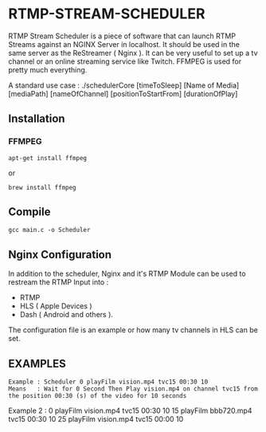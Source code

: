 # RTMP-STREAM-SCHEDULER #

RTMP Stream Scheduler is a piece of software that can launch RTMP Streams against an NGINX Server in localhost. It should be used in the same server as the ReStreamer ( Nginx ). It can be very useful to set up a tv channel or an online streaming service like Twitch. FFMPEG is used for pretty much everything.
	
A standard use case : ./schedulerCore [timeToSleep] [Name of Media] [mediaPath] [nameOfChannel] [positionToStartFrom] [durationOfPlay]

## Installation 

### FFMPEG ###
	apt-get install ffmpeg 
	
or

	brew install ffmpeg 
	
## Compile
	gcc main.c -o Scheduler
	
## Nginx Configuration 

In addition to the scheduler, Nginx and it's RTMP Module can be used to restream the RTMP Input into : 
* RTMP 
* HLS ( Apple Devices )
* Dash ( Android and others ). 

The configuration file is an example or how many tv channels in HLS can be set. 


## EXAMPLES ##

	Example : Scheduler 0 playFilm vision.mp4 tvc15 00:30 10 
	Means   : Wait for 0 Second Then Play vision.mp4 on channel tvc15 from the position 00:30 (s) of the video for 10 seconds

Example 2 : 0 playFilm vision.mp4 tvc15 00:30 10 15 playFilm bbb720.mp4 tvc15 00:30 10 25 playFilm vision.mp4 tvc15 00:00 10
